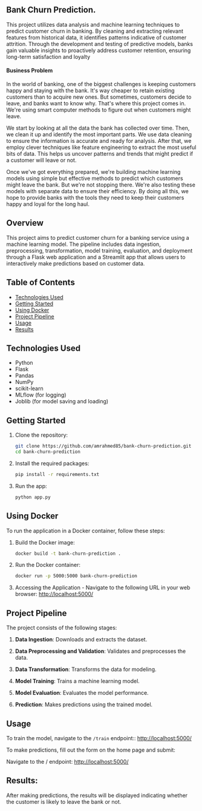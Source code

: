 ## Bank Churn Prediction.

This project utilizes data analysis and machine learning techniques to predict customer churn in banking. By cleaning and extracting relevant features from historical data, it identifies patterns indicative of customer attrition. Through the development and testing of predictive models, banks gain valuable insights to proactively address customer retention, ensuring long-term satisfaction and loyalty


#### Business Problem

In the world of banking, one of the biggest challenges is keeping customers happy and staying with the bank. It's way cheaper to retain existing customers than to acquire new ones. But sometimes, customers decide to leave, and banks want to know why. That's where this project comes in. We're using smart computer methods to figure out when customers might leave.

We start by looking at all the data the bank has collected over time. Then, we clean it up and identify the most important parts. We use data cleaning to ensure the information is accurate and ready for analysis. After that, we employ clever techniques like feature engineering to extract the most useful bits of data. This helps us uncover patterns and trends that might predict if a customer will leave or not.

Once we've got everything prepared, we're building machine learning models using simple but effective methods to predict which customers might leave the bank. But we're not stopping there. We're also testing these models with separate data to ensure their efficiency. By doing all this, we hope to provide banks with the tools they need to keep their customers happy and loyal for the long haul.


## Overview
This project aims to predict customer churn for a banking service using a machine learning model. The pipeline includes data ingestion, preprocessing, transformation, model training, evaluation, and deployment through a Flask web application and a Streamlit app that allows users to interactively make predictions based on customer data.

## Table of Contents
- [Technologies Used](#technologies-used)
- [Getting Started](#getting-started)
- [Using Docker](#using-docker)
- [Project Pipeline](#project-pipeline)
- [Usage](#usage)
- [Results](#results)



## Technologies Used
- Python
- Flask
- Pandas
- NumPy
- scikit-learn
- MLflow (for logging)
- Joblib (for model saving and loading)

## Getting Started
1. Clone the repository:
   ```bash
   git clone https://github.com/amrahmed85/bank-churn-prediction.git
   cd bank-churn-prediction

2. Install the required packages:
     ```bash
    pip install -r requirements.txt

3. Run the app:
    ```bash
    python app.py

## Using Docker
To run the application in a Docker container, follow these steps:

1. Build the Docker image: 
    ```bash
    docker build -t bank-churn-prediction .

2. Run the Docker container:
    ```bash
    docker run -p 5000:5000 bank-churn-prediction

3. Accessing the Application - Navigate to the following URL in your web browser:
[http://localhost:5000/](http://localhost:5000/)


## Project Pipeline
The project consists of the following stages:

1. **Data Ingestion**: Downloads and extracts the dataset.
    
2. **Data Preprocessing and Validation**: Validates and preprocesses the data.
   
3. **Data Transformation**: Transforms the data for modeling.
  
4. **Model Training**: Trains a machine learning model.
     
5. **Model Evaluation**: Evaluates the model performance.
     
6. **Prediction**: Makes predictions using the trained model.
   
## Usage
To train the model, navigate to the `/train` endpoint::
    [http://localhost:5000/](http://localhost:5000/)



To make predictions, fill out the form on the home page and submit:

Navigate to the / endpoint:
[http://localhost:5000/](http://localhost:5000/)

## Results:
After making predictions, the results will be displayed indicating whether the customer is likely to leave the bank or not.



